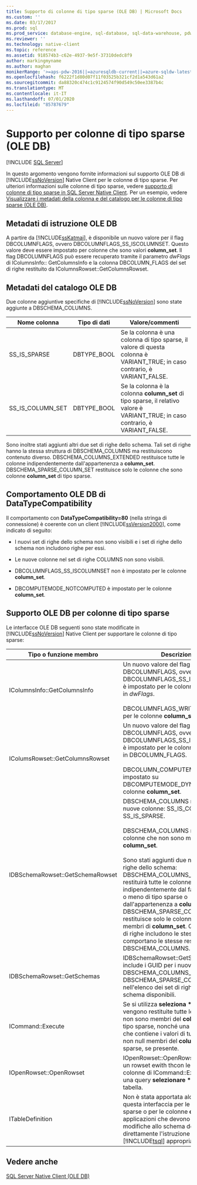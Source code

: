 ```yaml
---
title: Supporto di colonne di tipo sparse (OLE DB) | Microsoft Docs
ms.custom: ''
ms.date: 03/17/2017
ms.prod: sql
ms.prod_service: database-engine, sql-database, sql-data-warehouse, pdw
ms.reviewer: ''
ms.technology: native-client
ms.topic: reference
ms.assetid: 918574b3-c62e-4937-9e5f-37310dedc8f9
author: markingmyname
ms.author: maghan
monikerRange: '>=aps-pdw-2016||=azuresqldb-current||=azure-sqldw-latest||>=sql-server-2016||=sqlallproducts-allversions||>=sql-server-linux-2017||=azuresqldb-mi-current'
ms.openlocfilehash: f6222f1d80d07f11f03525b321cf2d1a543d61a2
ms.sourcegitcommit: da88320c474c1c9124574f90d549c50ee3387b4c
ms.translationtype: MT
ms.contentlocale: it-IT
ms.lasthandoff: 07/01/2020
ms.locfileid: "85787679"
---
```

# <a name="sparse-columns-support-ole-db"></a>Supporto per colonne di tipo sparse (OLE DB)
[!INCLUDE [SQL Server](../../../includes/applies-to-version/sql-asdb-asdbmi-asdw-pdw.md)]

  In questo argomento vengono fornite informazioni sul supporto OLE DB di [!INCLUDE[ssNoVersion](../../../includes/ssnoversion-md.md)] Native Client per le colonne di tipo sparse. Per ulteriori informazioni sulle colonne di tipo sparse, vedere [supporto di colonne di tipo sparse in SQL Server Native Client](../../../relational-databases/native-client/features/sparse-columns-support-in-sql-server-native-client.md). Per un esempio, vedere [Visualizzare i metadati della colonna e del catalogo per le colonne di tipo sparse &#40;OLE DB&#41;](../../../relational-databases/native-client-ole-db-how-to/display-column-and-catalog-metadata-for-sparse-columns-ole-db.md).  
  
## <a name="ole-db-statement-metadata"></a>Metadati di istruzione OLE DB  
 A partire da [!INCLUDE[ssKatmai](../../../includes/sskatmai-md.md)], è disponibile un nuovo valore per il flag DBCOLUMNFLAGS, ovvero DBCOLUMNFLAGS_SS_ISCOLUMNSET. Questo valore deve essere impostato per colonne che sono valori **column_set**. Il flag DBCOLUMNFLAGS può essere recuperato tramite il parametro *dwFlags* di IColumnsInfo:: GetColumnsInfo e la colonna DBCOLUMN_FLAGS del set di righe restituito da IColumnsRowset::GetColumnsRowset.  
  
## <a name="ole-db-catalog-metadata"></a>Metadati del catalogo OLE DB  
 Due colonne aggiuntive specifiche di [!INCLUDE[ssNoVersion](../../../includes/ssnoversion-md.md)] sono state aggiunte a DBSCHEMA_COLUMNS.  
  
|Nome colonna|Tipo di dati|Valore/commenti|  
|-----------------|---------------|---------------------|  
|SS_IS_SPARSE|DBTYPE_BOOL|Se la colonna è una colonna di tipo sparse, il valore di questa colonna è VARIANT_TRUE; in caso contrario, è VARIANT_FALSE.|  
|SS_IS_COLUMN_SET|DBTYPE_BOOL|Se la colonna è la colonna **column_set** di tipo sparse, il relativo valore è VARIANT_TRUE; in caso contrario, è VARIANT_FALSE.|  
  
 Sono inoltre stati aggiunti altri due set di righe dello schema. Tali set di righe hanno la stessa struttura di DBSCHEMA_COLUMNS ma restituiscono contenuto diverso. DBSCHEMA_COLUMNS_EXTENDED restituisce tutte le colonne indipendentemente dall'appartenenza a **column_set**. DBSCHEMA_SPARSE_COLUMN_SET restituisce solo le colonne che sono colonne **column_set** di tipo sparse.  
  
## <a name="ole-db-datatypecompatibility-behavior"></a>Comportamento OLE DB di DataTypeCompatibility  
 Il comportamento con **DataTypeCompatibility=80** (nella stringa di connessione) è coerente con un client [!INCLUDE[ssVersion2000](../../../includes/ssversion2000-md.md)], come indicato di seguito:  
  
-   I nuovi set di righe dello schema non sono visibili e i set di righe dello schema non includono righe per essi.  
  
-   Le nuove colonne nel set di righe COLUMNS non sono visibili.  
  
-   DBCOLUMNFLAGS_SS_ISCOLUMNSET non è impostato per le colonne **column_set**.  
  
-   DBCOMPUTEMODE_NOTCOMPUTED è impostato per le colonne **column_set**.  
  
## <a name="ole-db-support-for-sparse-columns"></a>Supporto OLE DB per colonne di tipo sparse  
 Le interfacce OLE DB seguenti sono state modificate in [!INCLUDE[ssNoVersion](../../../includes/ssnoversion-md.md)] Native Client per supportare le colonne di tipo sparse:  
  
|Tipo o funzione membro|Descrizione|  
|-----------------------------|-----------------|  
|IColumnsInfo::GetColumnsInfo|Un nuovo valore del flag DBCOLUMNFLAGS, ovvero DBCOLUMNFLAGS_SS_ISCOLUMNSET, è impostato per le colonne **column_set** in *dwFlags*.<br /><br /> DBCOLUMNFLAGS_WRITE è impostato per le colonne **column_set**.|  
|IColumsRowset::GetColumnsRowset|Un nuovo valore del flag DBCOLUMNFLAGS, ovvero DBCOLUMNFLAGS_SS_ISCOLUMNSET, è impostato per le colonne **column_set** in DBCOLUMN_FLAGS.<br /><br /> DBCOLUMN_COMPUTEMODE è impostato su DBCOMPUTEMODE_DYNAMIC per le colonne **column_set**.|  
|IDBSchemaRowset::GetSchemaRowset|DBSCHEMA_COLUMNS restituisce due nuove colonne: SS_IS_COLUMN_SET e SS_IS_SPARSE.<br /><br /> DBSCHEMA_COLUMNS restituisce solo colonne che non sono membri di **column_set**.<br /><br /> Sono stati aggiunti due nuovi set di righe dello schema: DBSCHEMA_COLUMNS_EXTENDED restituirà tutte le colonne indipendentemente dal fatto che siano o meno di tipo sparse o dall'appartenenza a **column_set**. DBSCHEMA_SPARSE_COLUMN_SET restituisce solo le colonne che sono membri di **column_set**. Questi nuovi set di righe includono le stesse colonne e comportano le stesse restrizioni di DBSCHEMA_COLUMNS.|  
|IDBSchemaRowset::GetSchemas|IDBSchemaRowset::GetSchemas include i GUID per i nuovi set di righe DBSCHEMA_COLUMNS_EXTENDED e DBSCHEMA_SPARSE_COLUMN_SET nell'elenco dei set di righe dello schema disponibili.|  
|ICommand::Execute|Se si utilizza **seleziona \* dalla** *tabella*, vengono restituite tutte le colonne che non sono membri del **column_set** di tipo sparse, nonché una colonna XML che contiene i valori di tutte le colonne non null membri del **column_set** di tipo sparse, se presente.|  
|IOpenRowset::OpenRowset|IOpenRowset::OpenRowset restituisce un rowset ewith thcon le stesse colonne di ICommand::Execute, con una query **selezionare \*** nella stessa tabella.|  
|ITableDefinition|Non è stata apportata alcuna modifica a questa interfaccia per le colonne di tipo sparse o per le colonne **column_set**. Le applicazioni che devono apportare modifiche allo schema devono eseguire direttamente l'istruzione [!INCLUDE[tsql](../../../includes/tsql-md.md)] appropriata.|  
  
## <a name="see-also"></a>Vedere anche  
 [SQL Server Native Client &#40;OLE DB&#41;](../../../relational-databases/native-client/ole-db/sql-server-native-client-ole-db.md)  
  
  

